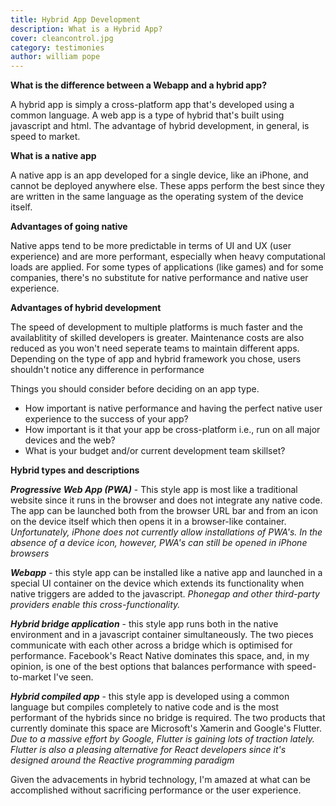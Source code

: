 ```yaml
---
title: Hybrid App Development
description: What is a Hybrid App?
cover: cleancontrol.jpg
category: testimonies
author: william pope
---
```


**What is the difference between a Webapp and a hybrid app?**

A hybrid app is simply a cross-platform app that's developed using a common language. A web app is a type of hybrid that's built using javascript and html. The advantage of hybrid development, in general, is speed to market.

**What is a native app**

A native app is an app developed for a single device, like an iPhone, and cannot be deployed anywhere else. These apps perform the best since they are written in the same language as the operating system of the device itself.

**Advantages of going native**

Native apps tend to be more predictable in terms of UI and UX (user experience) and are more performant, especially when heavy computational loads are applied. For some types of applications (like games) and for some companies, there's no substitute for native performance and native user experience. 

**Advantages of hybrid development**

The speed of development to multiple platforms is much faster and the availablitity of skilled developers is greater. Maintenance costs are also reduced as you won't need seperate teams to maintain different apps. Depending on the type of app and hybrid framework you chose, users shouldn't notice any difference in performance

Things you should consider before deciding on an app type.

<ul>
    <li>How important is native performance and having the perfect native user experience to the success of your app?</li>
    <li>How important is it that your app be cross-platform i.e., run on all major devices and the web? </li>
    <li>What is your budget and/or current development team skillset?</li>
</ul>

**Hybrid types and descriptions**

***Progressive Web App (PWA)*** - This style app is most like a traditional website since it runs in the browser and does not integrate any native code. The app can be launched both from the browser URL bar and from an icon on the device itself which then opens it in a browser-like container. <i>Unfortunately, iPhone does not currently allow installations of PWA's. In the absence of a device icon, however, PWA's can still be opened in iPhone browsers</i>

***Webapp*** - this style app can be installed like a native app and launched in a special UI container on the device which extends its functionality when native triggers are added to the javascript. <i>Phonegap and other third-party providers enable this cross-functionality.</i>

***Hybrid bridge application*** - this style app runs both in the native environment and in a javascript container simultaneously. The two pieces communicate with each other across a bridge which is optimised for performance. Facebook's React Native dominates this space, and, in my opinion, is one of the best options that balances performance with speed-to-market I've seen.

***Hybrid compiled app*** - this style app is developed using a common language but compiles completely to native code and is the most performant of the hybrids since no bridge is required. The two products that currently dominate this space are Microsoft's Xamerin and Google's Flutter. <i>Due to a massive effort by Google, Flutter is gaining lots of traction lately. Flutter is also a pleasing alternative for React developers since it's designed around the Reactive programming paradigm</i>

Given the advacements in hybrid technology, I'm amazed at what can be accomplished without sacrificing performance or the user experience.